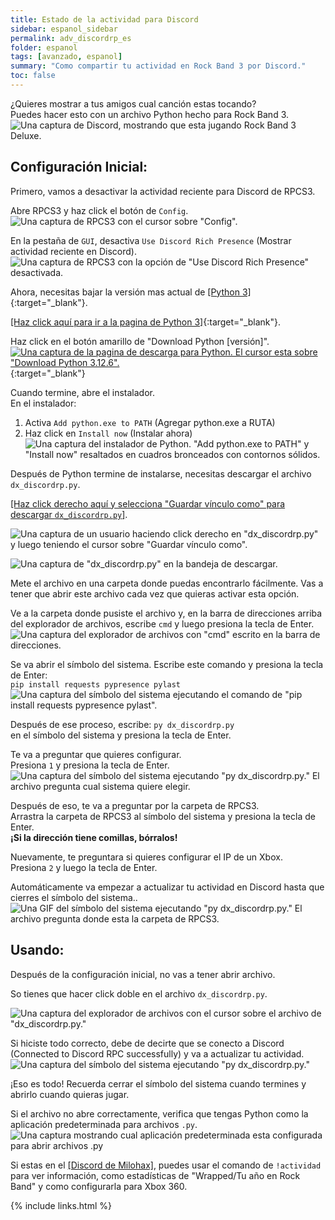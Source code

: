 ```yaml
---
title: Estado de la actividad para Discord
sidebar: espanol_sidebar
permalink: adv_discordrp_es
folder: espanol
tags: [avanzado, espanol]
summary: "Como compartir tu actividad en Rock Band 3 por Discord."
toc: false
---
```


¿Quieres mostrar a tus amigos cual canción estas tocando?  
Puedes hacer esto con un archivo Python hecho para Rock Band 3.  
![Una captura de Discord, mostrando que esta jugando Rock Band 3 Deluxe.](https://carlmylo.github.io/docu-rpcs3/images/xtra/rpc/discordrpes.png "Actividad de Discord")

## Configuración Inicial:

Primero, vamos a desactivar la actividad reciente para Discord de RPCS3.

Abre RPCS3 y haz click el botón de `Config`.  
![Una captura de RPCS3 con el cursor sobre "Config".](https://carlmylo.github.io/docu-rpcs3/images/xtra/rpc/rpcs3config.png "RPCS3")


En la pestaña de `GUI`, desactiva `Use Discord Rich Presence` (Mostrar actividad reciente en Discord).  
![Una captura de RPCS3 con la opción de "Use Discord Rich Presence" desactivada.](https://carlmylo.github.io/docu-rpcs3/images/xtra/rpc/rpcs3drpoff.png "RPCS3: Settings")

Ahora, necesitas bajar la versión mas actual de [[Python 3]](https://www.python.org/downloads/){:target="_blank"}.

[[Haz click aquí para ir a la pagina de Python 3]](https://www.python.org/downloads/){:target="_blank"}.

Haz click en el botón amarillo de "Download Python [versión]".  
[![Una captura de la pagina de descarga para Python. El cursor esta sobre "Download Python 3.12.6".](https://carlmylo.github.io/docu-rpcs3/images/xtra/rpc/pydl.png)](https://www.python.org/downloads/ "Python 3.12.6"){:target="_blank"}

Cuando termine, abre el instalador.  
En el instalador:  
1. Activa `Add python.exe to PATH` (Agregar python.exe a RUTA)
2. Haz click en `Install now` (Instalar ahora)  
![Una captura del instalador de Python. "Add python.exe to PATH" y "Install now" resaltados en cuadros bronceados con contornos sólidos.](https://carlmylo.github.io/docu-rpcs3/images/xtra/rpc/pyinstall.png "Python 3.12.6")

Después de Python termine de instalarse, necesitas descargar el archivo `dx_discordrp.py`.

[[Haz click derecho aquí y selecciona "Guardar vínculo como" para descargar `dx_discordrp.py`]](https://raw.github.com/hmxmilohax/rock-band-3-deluxe/develop/scripts/dx_discordrp.py).

![Una captura de un usuario haciendo click derecho en "dx_discordrp.py" y luego teniendo el cursor sobre "Guardar vínculo como".](https://carlmylo.github.io/docu-rpcs3/images/xtra/rpc/drpdles.png "Guardar vínculo como")

![Una captura de "dx_discordrp.py" en la bandeja de descargar.](https://carlmylo.github.io/docu-rpcs3/images/xtra/rpc/rpcdles.png "dx_discordrp.py")

Mete el archivo en una carpeta donde puedas encontrarlo fácilmente. Vas a tener que abrir este archivo cada vez que quieras activar esta opción.

Ve a la carpeta donde pusiste el archivo y, en la barra de direcciones arriba del explorador de archivos, escribe `cmd` y luego presiona la tecla de Enter.  
![Una captura del explorador de archivos con "cmd" escrito en la barra de direcciones.](https://carlmylo.github.io/docu-rpcs3/images/xtra/rpc/cmdopen.png "Windows Explorer")

Se va abrir el símbolo del sistema. Escribe este comando y presiona la tecla de Enter:  
`pip install requests pypresence pylast`  
![Una captura del símbolo del sistema ejecutando el comando de "pip install requests pypresence pylast".](https://carlmylo.github.io/docu-rpcs3/images/xtra/rpc/cmdpip.png "cmd.exe")

Después de ese proceso, escribe: 
`py dx_discordrp.py`  
en el símbolo del sistema y presiona la tecla de Enter.

Te va a preguntar que quieres configurar.  
Presiona `1` y presiona la tecla de Enter.  
![Una captura del símbolo del sistema ejecutando "py dx_discordrp.py." El archivo pregunta cual sistema quiere elegir.](https://carlmylo.github.io/docu-rpcs3/images/xtra/rpc/cmddrp.png "cmd.exe")

Después de eso, te va a preguntar por la carpeta de RPCS3.  
Arrastra la carpeta de RPCS3 al símbolo del sistema y presiona la tecla de Enter.  
**¡Si la dirección tiene comillas, bórralos!**  

Nuevamente, te preguntara si quieres configurar el IP de un Xbox.  
Presiona `2` y luego la tecla de Enter.  

Automáticamente va empezar a actualizar tu actividad en Discord hasta que cierres el símbolo del sistema..  
![Una GIF del símbolo del sistema ejecutando "py dx_discordrp.py." El archivo pregunta donde esta la carpeta de RPCS3.](https://carlmylo.github.io/docu-rpcs3/images/xtra/rpc/cmdinit.gif "cmd.exe")

## Usando:

Después de la configuración inicial, no vas a tener abrir archivo.

So tienes que hacer click doble en el archivo `dx_discordrp.py`.  

![Una captura del explorador de archivos con el cursor sobre el archivo de "dx_discordrp.py."](https://carlmylo.github.io/docu-rpcs3/images/xtra/rpc/pyopen.png "Explorador de archivos")

Si hiciste todo correcto, debe de decirte que se conecto a Discord (Connected to Discord RPC successfully) y va a actualizar tu actividad.  
![Una captura del símbolo del sistema ejecutando "py dx_discordrp.py."](https://carlmylo.github.io/docu-rpcs3/images/xtra/rpc/pyrun.png "cmd.exe")

¡Eso es todo! Recuerda cerrar el símbolo del sistema cuando termines y abrirlo cuando quieras jugar.

Si el archivo no abre correctamente, verifica que tengas Python como la aplicación predeterminada para archivos `.py`.  
![Una captura mostrando cual aplicación predeterminada esta configurada para abrir archivos .py](https://carlmylo.github.io/docu-rpcs3/images/xtra/rpc/pydefaultes.png "Aplicación predeterminada para archivos .py")

Si estas en el [[Discord de Milohax]](https://discord.gg/milohax), puedes usar el comando de `!actividad` para ver información, como estadísticas de "Wrapped/Tu año en Rock Band" y como configurarla para Xbox 360.

{% include links.html %}